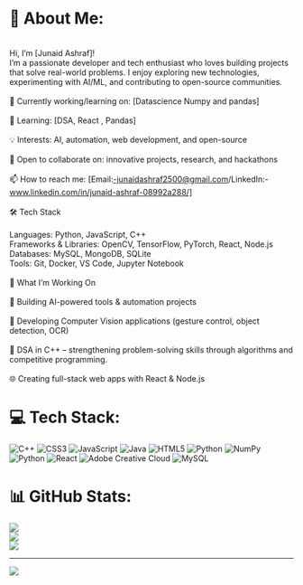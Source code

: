 # 💫 About Me:
<br>Hi, I’m [Junaid Ashraf]!<br>I’m a passionate developer and tech enthusiast who loves building projects that solve real-world problems. I enjoy exploring new technologies, experimenting with AI/ML, and contributing to open-source communities.<br><br>🔭 Currently working/learning on: [Datascience Numpy and pandas]<br><br>🌱 Learning: [DSA, React , Pandas]<br><br>💡 Interests: AI, automation, web development, and open-source<br><br>🤝 Open to collaborate on: innovative projects, research, and hackathons<br><br>📫 How to reach me: [Email:-junaidashraf2500@gmail.com/LinkedIn:-www.linkedin.com/in/junaid-ashraf-08992a288/]<br><br>🛠️ Tech Stack<br><br>Languages: Python, JavaScript, C++<br>Frameworks & Libraries: OpenCV, TensorFlow, PyTorch, React, Node.js<br>Databases: MySQL, MongoDB, SQLite<br>Tools: Git, Docker, VS Code, Jupyter Notebook<br><br>🌱 What I’m Working On<br><br>🤖 Building AI-powered tools & automation projects<br><br>🎥 Developing Computer Vision applications (gesture control, object detection, OCR)<br><br>🧩 DSA in C++ – strengthening problem-solving skills through algorithms and competitive programming.<br><br>🌐 Creating full-stack web apps with React & Node.js


# 💻 Tech Stack:
![C++](https://img.shields.io/badge/c++-%2300599C.svg?style=for-the-badge&logo=c%2B%2B&logoColor=white) ![CSS3](https://img.shields.io/badge/css3-%231572B6.svg?style=for-the-badge&logo=css3&logoColor=white) ![JavaScript](https://img.shields.io/badge/javascript-%23323330.svg?style=for-the-badge&logo=javascript&logoColor=%23F7DF1E) ![Java](https://img.shields.io/badge/java-%23ED8B00.svg?style=for-the-badge&logo=openjdk&logoColor=white) ![HTML5](https://img.shields.io/badge/html5-%23E34F26.svg?style=for-the-badge&logo=html5&logoColor=white) ![Python](https://img.shields.io/badge/python-3670A0?style=for-the-badge&logo=python&logoColor=ffdd54) ![NumPy](https://img.shields.io/badge/numpy-%23013243.svg?style=for-the-badge&logo=numpy&logoColor=white) ![Python](https://img.shields.io/badge/python-3670A0?style=for-the-badge&logo=python&logoColor=ffdd54) ![React](https://img.shields.io/badge/react-%2320232a.svg?style=for-the-badge&logo=react&logoColor=%2361DAFB) ![Adobe Creative Cloud](https://img.shields.io/badge/Adobe%20Creative%20Cloud-DA1F26.svg?style=for-the-badge&logo=Adobe%20Creative%20Cloud&logoColor=white) ![MySQL](https://img.shields.io/badge/mysql-4479A1.svg?style=for-the-badge&logo=mysql&logoColor=white)
# 📊 GitHub Stats:
![](https://github-readme-stats.vercel.app/api?username=JunaidAshraf05&theme=dark&hide_border=false&include_all_commits=true&count_private=true)<br/>
![](https://nirzak-streak-stats.vercel.app/?user=JunaidAshraf05&theme=dark&hide_border=false)<br/>
![](https://github-readme-stats.vercel.app/api/top-langs/?username=JunaidAshraf05&theme=dark&hide_border=false&include_all_commits=true&count_private=true&layout=compact)

---
[![](https://visitcount.itsvg.in/api?id=JunaidAshraf05&icon=0&color=0)](https://visitcount.itsvg.in)

<!-- Proudly created with GPRM ( https://gprm.itsvg.in ) -->
